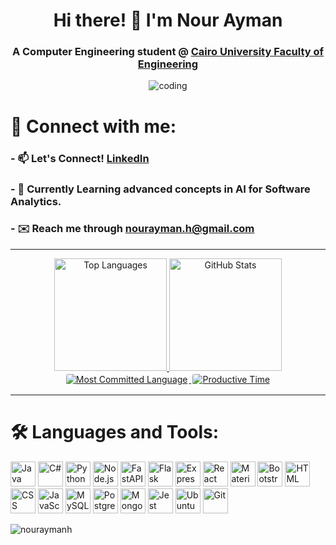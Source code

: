 <h1 align="center">Hi there! 👋 I'm Nour Ayman</h1>  

<h3 align="center"> A <b>Computer Engineering student</b> @ <a href="https://eng.cu.edu.eg/en/" target="_blank">Cairo University Faculty of Engineering</a></h3>

<p align="center">
<img
align="center" dir="auto"
alt="coding"
height="auto"
width="auto" src="https://user-images.githubusercontent.com/74038190/229223263-cf2e4b07-2615-4f87-9c38-e37600f8381a.gif">
</p>

# 🔗 Connect with me:

### - 📫 Let's Connect! [LinkedIn](https://www.linkedin.com/in/nourayman9/)  
### - 🌱 Currently Learning advanced concepts in **AI for Software Analytics**.
### - ✉️ Reach me through nourayman.h@gmail.com

---
<div align="center">
  <a href="https://github.com/nouraymanh">
    <img height="180em" src="https://github-readme-stats.vercel.app/api/top-langs?username=nouraymanh&show_icons=true&locale=en&layout=compact&theme=tokyonight" alt="Top Languages"/>
    <img height="180em" src="https://github-readme-stats.vercel.app/api?username=nouraymanh&show_icons=true&locale=en&layout=compact&theme=tokyonight" alt="GitHub Stats"/> 
  </a> 
</div>
<div align="center">
  <a href="https://github.com/nouraymanh">
    <img src="https://github-profile-summary-cards.vercel.app/api/cards/most-commit-language?username=nouraymanh&theme=tokyonight" alt="Most Committed Language" style="border: 2px solid white; border-radius: 5px;"/>
    <img src="https://github-profile-summary-cards.vercel.app/api/cards/productive-time?username=nouraymanh&theme=tokyonight&utcOffset=8" alt="Productive Time" style="border: 2px solid white; border-radius: 5px;"/>
  </a>  
</div>


---
# 🛠️ Languages and Tools:

<p align="left">
  <img height="40" src="https://skillicons.dev/icons?i=java" alt="Java" />
  <img height="40" src="https://skillicons.dev/icons?i=cs" alt="C#" />
  <img height="40" src="https://skillicons.dev/icons?i=python" alt="Python" />
  <img height="40" src="https://skillicons.dev/icons?i=nodejs" alt="Node.js" />
  <img height="40" src="https://skillicons.dev/icons?i=fastapi" alt="FastAPI" />
  <img height="40" src="https://skillicons.dev/icons?i=flask" alt="Flask" />
  <img height="40" src="https://skillicons.dev/icons?i=express" alt="Express" />
  <img height="40" src="https://skillicons.dev/icons?i=react" alt="React" />
  <img height="40" src="https://skillicons.dev/icons?i=mui" alt="Material UI" />
  <img height="40" src="https://skillicons.dev/icons?i=bootstrap" alt="Bootstrap" />
  <img height="40" src="https://skillicons.dev/icons?i=html" alt="HTML" />
  <img height="40" src="https://skillicons.dev/icons?i=css" alt="CSS" />
  <img height="40" src="https://skillicons.dev/icons?i=js" alt="JavaScript" />
  <img height="40" src="https://skillicons.dev/icons?i=mysql" alt="MySQL" />
  <img height="40" src="https://skillicons.dev/icons?i=postgresql" alt="PostgreSQL" />
  <img height="40" src="https://skillicons.dev/icons?i=mongodb" alt="MongoDB" />
  <img height="40" src="https://skillicons.dev/icons?i=jest" 
  alt="Jest" />
  <img height="40" src="https://skillicons.dev/icons?i=ubuntu" alt="Ubuntu" />
  <img height="40" src="https://skillicons.dev/icons?i=git" alt="Git" />
</p>
<p align="left"> <img src="https://komarev.com/ghpvc/?username=nouraymanh&label=Profile%20views&color=0e75b6&style=flat" alt="nouraymanh" /> </p>



